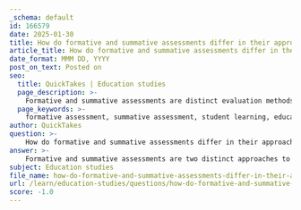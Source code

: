 ```yaml
---
_schema: default
id: 166579
date: 2025-01-30
title: How do formative and summative assessments differ in their approach and objectives?
article_title: How do formative and summative assessments differ in their approach and objectives?
date_format: MMM DD, YYYY
post_on_text: Posted on
seo:
  title: QuickTakes | Education studies
  page_description: >-
    Formative and summative assessments are distinct evaluation methods in education, with formative focusing on ongoing feedback to enhance learning, and summative evaluating cumulative knowledge at the end of an instructional period.
  page_keywords: >-
    formative assessment, summative assessment, student learning, educational evaluation, feedback, instructional strategies, low stakes, high stakes, learning process, assessment types, examples of assessments, teaching adjustments, educational effectiveness
author: QuickTakes
question: >-
    How do formative and summative assessments differ in their approach and objectives?
answer: >-
    Formative and summative assessments are two distinct approaches to evaluating student learning, each with its own objectives and methodologies.\n\n### Formative Assessment\nFormative assessment occurs during the learning process and is designed to provide ongoing feedback to both educators and students. The primary goal of formative assessments is to enhance student learning in real-time. This type of assessment allows instructors to identify areas where students may be struggling and adjust their teaching strategies accordingly. Examples of formative assessments include:\n\n- Quizzes\n- Class discussions\n- Homework assignments\n- Entry/exit slips\n- Concept maps\n\nThese assessments are typically low stakes, meaning they do not significantly impact a student's final grade but are crucial for guiding instructional adjustments and improving student understanding.\n\n### Summative Assessment\nIn contrast, summative assessment is administered at the conclusion of an instructional period to evaluate student learning against established standards or benchmarks. The main objective of summative assessments is to measure the cumulative knowledge and skills that students have acquired over a specific period. Common examples of summative assessments include:\n\n- Final exams\n- Standardized tests\n- End-of-term projects\n- Major presentations\n\nThese assessments are often high stakes, meaning they can significantly affect a student's final grade and are used to evaluate the overall effectiveness of educational programs and student achievement.\n\n### Key Differences\n1. **Timing**: Formative assessments are conducted throughout the learning process, while summative assessments occur at the end of an instructional unit.\n2. **Purpose**: The purpose of formative assessments is to inform and improve teaching and learning, whereas summative assessments aim to evaluate and measure student learning outcomes.\n3. **Feedback**: Formative assessments provide immediate feedback that can be used to make adjustments in teaching, while summative assessments typically provide feedback after the learning has occurred, often in the form of grades or scores.\n4. **Impact on Grades**: Formative assessments usually have a minimal impact on final grades, while summative assessments can significantly influence a student's overall performance.\n\nIn summary, both formative and summative assessments play essential roles in the educational process, serving different purposes and providing valuable insights into student learning and instructional effectiveness.
subject: Education studies
file_name: how-do-formative-and-summative-assessments-differ-in-their-approach-and-objectives.md
url: /learn/education-studies/questions/how-do-formative-and-summative-assessments-differ-in-their-approach-and-objectives
score: -1.0
---
```


&nbsp;